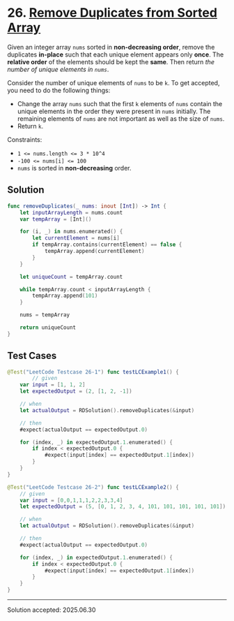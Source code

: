 # 26. [Remove Duplicates from Sorted Array](https://leetcode.com/problems/remove-duplicates-from-sorted-array/)

Given an integer array `nums` sorted in **non-decreasing order**, remove the duplicates **in-place** such that each unique element appears only **once**. The **relative order** of the elements should be kept the **same**. Then return *the number of unique elements in `nums`*.

Consider the number of unique elements of `nums` to be `k`.  To get accepted, you need to do the following things:
 - Change the array `nums` such that the first `k` elements of `nums` contain the unique elements in the order they were present in `nums` initially. The remaining elements of `nums` are not important as well as the size of `nums`.
 - Return `k`.

Constraints:
 - `1 <= nums.length <= 3 * 10^4`
 - `-100 <= nums[i] <= 100`
 - `nums` is sorted in **non-decreasing** order.

## Solution
```swift
func removeDuplicates(_ nums: inout [Int]) -> Int {
    let inputArrayLength = nums.count
    var tempArray = [Int]()

    for (i, _) in nums.enumerated() {
        let currentElement = nums[i]
        if tempArray.contains(currentElement) == false {
            tempArray.append(currentElement)
        }
    }

    let uniqueCount = tempArray.count

    while tempArray.count < inputArrayLength {
        tempArray.append(101)
    }

    nums = tempArray

    return uniqueCount
}
```

## Test Cases
```swift
@Test("LeetCode Testcase 26-1") func testLCExample1() {
        // given
    var input = [1, 1, 2]
    let expectedOutput = (2, [1, 2, -1])

    // when
    let actualOutput = RDSolution().removeDuplicates(&input)

    // then
    #expect(actualOutput == expectedOutput.0)

    for (index, _) in expectedOutput.1.enumerated() {
        if index < expectedOutput.0 {
            #expect(input[index] == expectedOutput.1[index])
        }
    }
}
```

```swift
@Test("LeetCode Testcase 26-2") func testLCExample2() {
    // given
    var input = [0,0,1,1,1,2,2,3,3,4]
    let expectedOutput = (5, [0, 1, 2, 3, 4, 101, 101, 101, 101, 101])

    // when
    let actualOutput = RDSolution().removeDuplicates(&input)

    // then
    #expect(actualOutput == expectedOutput.0)

    for (index, _) in expectedOutput.1.enumerated() {
        if index < expectedOutput.0 {
            #expect(input[index] == expectedOutput.1[index])
        }
    }
}
```

---

Solution accepted: 2025.06.30
